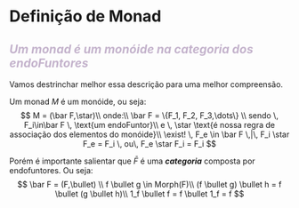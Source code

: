 # Definição de Monad 
## <span class="monad" style="color:hsl(1000,20%,75%)"><em>Um monad é um monóide na categoria dos endoFuntores</em></span>

Vamos destrinchar melhor essa descrição para uma melhor compreensão.

Um monad $M$ é um monóide, ou seja: 
$$
    M = (\bar F,\star)\\ onde:\\
    \bar F = \{F_1, F_2, F_3,\dots\} \\ sendo \, F_i\in\bar F \, \text{um endoFuntor}\\
    e \, \star \text{é nossa regra de associação dos elementos do monóide}\\
    \exist! \, F_e \in \bar F \,|\, F_i \star F_e = F_i \, ou\, F_e \star F_i = F_i
$$

Porém é importante salientar que $\bar F$ é uma **_categoria_** composta por endofuntores. Ou seja:
$$
    \bar F = (F,\bullet) \\
    f \bullet g \in Morph(F)\\
    (f \bullet g) \bullet h = f \bullet (g \bullet h)\\
    1_f \bullet f = f \bullet 1_f = f
$$

